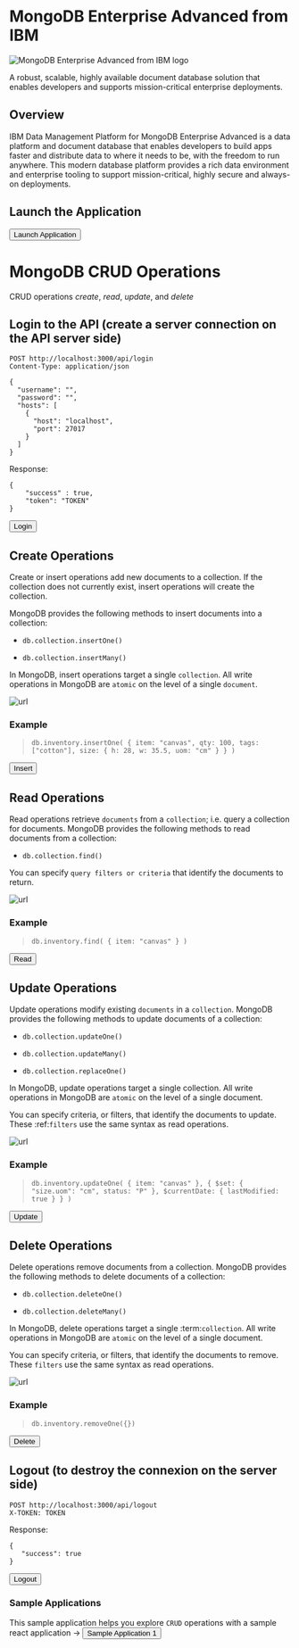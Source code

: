 <h1 class="om-type__headline-05 om-type--REGULAR">MongoDB Enterprise Advanced from IBM</h1>
<div class="bx--col"><img class="om-p--42" src="https://mp.s81c.com/pwb-production/13e122ce06ac87807c6d2745fd461fe4/mongoDBProductLogo-5ff4a2bb-f572-4af4-8131-01f14e8f9a38_5f759619-964e-4c17-be4f-b517c050828a.png" alt="MongoDB Enterprise Advanced from IBM logo"></div>

<p class="om-type__body-text-03 om-margin--TOP--5">A robust, scalable, highly available document database solution that enables developers and supports mission-critical enterprise deployments.</p>

## Overview
<p class="om-type__body-text-03">IBM Data Management Platform for MongoDB Enterprise Advanced is a data platform and document database that enables developers to build apps faster and distribute data to where it needs to be, with the freedom to run anywhere. This modern database platform provides a rich data environment and enterprise tooling to support mission-critical, highly secure and always-on deployments.</p>

## Launch the Application

<a href='didact://?commandId=vscode.didact.sendNamedTerminalAString&text=T1$$cd MongoDB-Node-App/Sample-Application-2 %26%26 npm start' title='Launch'><button class="button1">Launch Application</button></a>

# MongoDB CRUD Operations


CRUD operations *create*, *read*, *update*, and *delete*
 
## Login to the API (create a server connection on the API server side)

    POST http://localhost:3000/api/login
    Content-Type: application/json
    
    {
      "username": "",
      "password": "",
      "hosts": [
        {
          "host": "localhost",
          "port": 27017
        }
      ]
    }

    
Response:
    
    {
        "success" : true,
        "token": "TOKEN"
    } 
    

 <a href='didact://?commandId=vscode.didact.sendNamedTerminalAString&&text=T2$$curl --header "Content-Type: application/json" --request POST --data %27{"username":"","password":"","hosts":[{"host":"a079e195a0638452a970fcf120de033c-1333340820.us-west-2.elb.amazonaws.com","port": 27017}]}%27 http://localhost:3000/api/login --silent %3E token %26%26 export token=%60sed -e %27s/^.*"token":"\([^"]*\)".*$/\1/%27 token%60' title='Launch'><button class="button1">Login</button></a>

## Create Operations


Create or insert operations add new documents to a collection. If the
collection does not currently exist, insert operations will create the
collection.

MongoDB provides the following methods to insert documents into a
collection:

* `db.collection.insertOne()`

* `db.collection.insertMany()`

In MongoDB, insert operations target a single `collection`. All
write operations in MongoDB are `atomic` on the level of a single
`document`.

![url](https://docs.mongodb.com/manual/_images/crud-annotated-mongodb-insertOne.bakedsvg.svg)

### Example

> `db.inventory.insertOne(
   { item: "canvas", qty: 100, tags: ["cotton"], size: { h: 28, w: 35.5, uom: "cm" } }
)`

<a href='didact://?commandId=vscode.didact.sendNamedTerminalAString&text=T2$$curl %2DH "Content%2DType: application/json" %2DH "X-TOKEN: $token" %2D%2Drequest POST %2D%2Ddata %27%7B"item":"canvas","qty":"100","tags":["cotton"],"size":{"h":28,"w":35.5,"uom":"cm"}%7D%27 http%3A%2F%2Flocalhost%3A3000%2Fapi%2Fdatabase%2Ftest%2Finventory%2Finsert' title='Launch'><button class="button1">Insert</button></a>


## Read Operations

Read operations retrieve `documents` from a `collection`; i.e. query a collection for
documents. MongoDB provides the following methods to read documents from
a collection:

* `db.collection.find()`

You can specify `query filters or criteria` that identify the documents to return.

![url](https://docs.mongodb.com/manual/_images/crud-annotated-mongodb-updateMany.bakedsvg.svg)


### Example


> `db.inventory.find( { item: "canvas" } )`

<a href='didact://?commandId=vscode.didact.sendNamedTerminalAString&text=T2$$curl -g --header "X-TOKEN: $token" --request GET  %27http://localhost:3000/api/database/test/inventory/find?query={"item":"canvas"}%27' title='Launch'><button class="button1">Read</button></a>

## Update Operations

Update operations modify existing `documents` in a `collection`. MongoDB
provides the following methods to update documents of a collection:

* `db.collection.updateOne()`

* `db.collection.updateMany()`

* `db.collection.replaceOne()`

In MongoDB, update operations target a single collection. All write
operations in MongoDB are `atomic` on the level of a single document.

You can specify criteria, or filters, that identify the documents to
update. These :ref:`filters` use the same
syntax as read operations.

![url](https://docs.mongodb.com/manual/_images/crud-annotated-mongodb-updateMany.bakedsvg.svg)

### Example 


> `db.inventory.updateOne(
   { item: "canvas" },
   {
     $set: { "size.uom": "cm", status: "P" },
     $currentDate: { lastModified: true }
   }
)`

<a href='didact://?commandId=vscode.didact.sendNamedTerminalAString&text=T2$$curl -g -H "Content%2DType: application/json" -H "X-TOKEN: $token" --request PUT --data %27{"$set":{"size.uom":"cm","status":"P"},"$currentDate":{"lastModified":true}}%27 %27http://localhost:3000/api/database/test/inventory/updateOne?query={"item":"canvas"}%27' title='Launch'><button class="button1">Update</button></a>


## Delete Operations

Delete operations remove documents from a collection. MongoDB provides
the following methods to delete documents of a collection:

* `db.collection.deleteOne()`

* `db.collection.deleteMany()`

In MongoDB, delete operations target a single :term:`collection`. All
write operations in MongoDB are `atomic` on the level of a single document.

You can specify criteria, or filters, that identify the documents to
remove. These `filters` use the same
syntax as read operations.

![url](https://docs.mongodb.com/manual/_images/crud-annotated-mongodb-deleteMany.bakedsvg.svg)

### Example


> `db.inventory.removeOne({})`

<a href='didact://?commandId=vscode.didact.sendNamedTerminalAString&text=T2$$curl -g -H "X-TOKEN: $token"  --request DELETE %27http://localhost:3000/api/database/test/inventory/removeOne?query={"item":"canvas"}%27' title='Launch'><button class="button1">Delete</button></a>

## Logout (to destroy the connexion on the server side)

    POST http://localhost:3000/api/logout
    X-TOKEN: TOKEN
   
Response: 

    {
       "success": true
    }

<a href='didact://?commandId=vscode.didact.sendNamedTerminalAString&text=T2$$curl %2Dg %2D%2Dheader "X-TOKEN: $token" %2D%2Drequest POST  %27http://localhost:3000/api/logout%27$$cat token' title='Launch'><button class="button1">Logout</button></a>


### Sample Applications
This sample application helps you explore `CRUD` operations with a sample react application <span>&#8594;</span>
<a href='didact://?commandId=vscode.didact.startDidact&projectFilePath=MongoDB-Node-App/Sample-Application-1/sample-app1-README.md' title='Sample Application 1'><button>Sample Application 1</button></a> 

